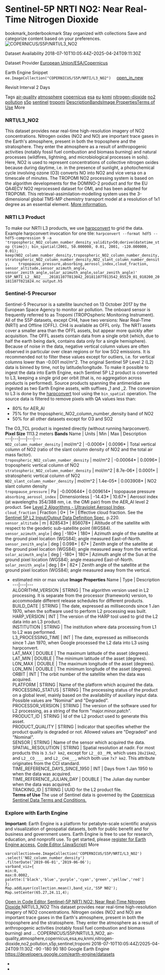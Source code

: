  
#  Sentinel-5P NRTI NO2: Near Real-Time Nitrogen Dioxide 
bookmark_borderbookmark Stay organized with collections  Save and categorize content based on your preferences.
![COPERNICUS/S5P/NRTI/L3_NO2](https://developers.google.com/earth-engine/datasets/images/COPERNICUS/COPERNICUS_S5P_NRTI_L3_NO2_sample.png) 

Dataset Availability
    2018-07-10T10:05:44Z–2025-04-24T09:11:30Z 

Dataset Provider
     [ European Union/ESA/Copernicus ](https://sentinel.esa.int/web/sentinel/user-guides/sentinel-5p-tropomi) 

Earth Engine Snippet
     `    ee.ImageCollection("COPERNICUS/S5P/NRTI/L3_NO2")   ` [ open_in_new ](https://code.earthengine.google.com/?scriptPath=Examples:Datasets/COPERNICUS/COPERNICUS_S5P_NRTI_L3_NO2) 

Revisit Interval
    2 Days 

Tags
     [air-quality](https://developers.google.com/earth-engine/datasets/tags/air-quality) [atmosphere](https://developers.google.com/earth-engine/datasets/tags/atmosphere) [copernicus](https://developers.google.com/earth-engine/datasets/tags/copernicus) [esa](https://developers.google.com/earth-engine/datasets/tags/esa) [eu](https://developers.google.com/earth-engine/datasets/tags/eu) [knmi](https://developers.google.com/earth-engine/datasets/tags/knmi) [nitrogen-dioxide](https://developers.google.com/earth-engine/datasets/tags/nitrogen-dioxide) [no2](https://developers.google.com/earth-engine/datasets/tags/no2) [pollution](https://developers.google.com/earth-engine/datasets/tags/pollution) [s5p](https://developers.google.com/earth-engine/datasets/tags/s5p) [sentinel](https://developers.google.com/earth-engine/datasets/tags/sentinel) [tropomi](https://developers.google.com/earth-engine/datasets/tags/tropomi)
[Description](https://developers.google.com/earth-engine/datasets/catalog/COPERNICUS_S5P_NRTI_L3_NO2#description)[Bands](https://developers.google.com/earth-engine/datasets/catalog/COPERNICUS_S5P_NRTI_L3_NO2#bands)[Image Properties](https://developers.google.com/earth-engine/datasets/catalog/COPERNICUS_S5P_NRTI_L3_NO2#image-properties)[Terms of Use](https://developers.google.com/earth-engine/datasets/catalog/COPERNICUS_S5P_NRTI_L3_NO2#terms-of-use) More
### NRTI/L3_NO2
This dataset provides near real-time high-resolution imagery of NO2 concentrations.
Nitrogen oxides (NO2 and NO) are important trace gases in the Earth's atmosphere, present in both the troposphere and the stratosphere. They enter the atmosphere as a result of anthropogenic activities (notably fossil fuel combustion and biomass burning) and natural processes (wildfires, lightning, and microbiological processes in soils). Here, NO2 is used to represent concentrations of collective nitrogen oxides because during daytime, i.e. in the presence of sunlight, a photochemical cycle involving ozone (O3) converts NO into NO2 and vice versa on a timescale of minutes. The TROPOMI NO2 processing system is based on the algorithm developments for the DOMINO-2 product and for the EU QA4ECV NO2 reprocessed dataset for OMI, and has been adapted for TROPOMI. This retrieval-assimilation-modelling system uses the 3-dimensional global TM5-MP chemistry transport model at a resolution of 1x1 degree as an essential element. [More information.](http://www.tropomi.eu/data-products/nitrogen-dioxide)
### NRTI L3 Product
To make our NRTI L3 products, we use [harpconvert](https://stcorp.github.io/harp/doc/html/harpconvert.html) to grid the data.
Example harpconvert invocation for one tile: `harpconvert --format hdf5 --hdf5-compression 9 -a 'tropospheric_NO2_column_number_density_validity>50;derive(datetime_stop {time}); bin_spatial(2001, 50.000000, 0.01, 2001, -120.000000, 0.01); keep(NO2_column_number_density,tropospheric_NO2_column_number_density,    stratospheric_NO2_column_number_density,NO2_slant_column_number_density,    tropopause_pressure,absorbing_aerosol_index,cloud_fraction,    sensor_altitude,sensor_azimuth_angle,    sensor_zenith_angle,solar_azimuth_angle,solar_zenith_angle)' S5P_NRTI_L2__NO2____20181107T013042_20181107T013542_05529_01_010200_20181107T021824.nc output.h5`
### Sentinel-5 Precursor
Sentinel-5 Precursor is a satellite launched on 13 October 2017 by the European Space Agency to monitor air pollution. The onboard sensor is frequently referred to as Tropomi (TROPOspheric Monitoring Instrument).
All of the S5P datasets, except CH4, have two versions: Near Real-Time (NRTI) and Offline (OFFL). CH4 is available as OFFL only. The NRTI assets cover a smaller area than the OFFL assets, but appear more quickly after acquisition. The OFFL assets contain data from a single orbit (which, due to half the earth being dark, contains data only for a single hemisphere).
Because of noise in the data, negative vertical column values are often observed in particular over clean regions or for low SO2 emissions. It is recommended not to filter these values except for outliers, i.e. for vertical columns lower than -0.001 mol/m^2.
The original Sentinel 5P Level 2 (L2) data is binned by time, not by latitude/longitude. To make it possible to ingest the data into Earth Engine, each Sentinel 5P L2 product is converted to L3, keeping a single grid per orbit (that is, no aggregation across products is performed).
Source products spanning the antimeridian are ingested as two Earth Engine assets, with suffixes _1 and _2.
The conversion to L3 is done by the [harpconvert](https://cdn.rawgit.com/stcorp/harp/master/doc/html/harpconvert.html) tool using the `bin_spatial` operation. The source data is filtered to remove pixels with QA values less than:
  * 80% for AER_AI
  * 75% for the tropospheric_NO2_column_number_density band of NO2
  * 50% for all other datasets except for O3 and SO2


The O3_TCL product is ingested directly (without running harpconvert).
**Pixel Size** 1113.2 meters 
**Bands**
Name | Units | Min | Max | Description  
---|---|---|---|---  
`NO2_column_number_density` | mol/m^2 |  -0.0006*  |  0.0096*  | Total vertical column of NO2 (ratio of the slant column density of NO2 and the total air mass factor).  
`tropospheric_NO2_column_number_density` | mol/m^2 |  -0.00064*  |  0.0096*  | tropospheric vertical column of NO2  
`stratospheric_NO2_column_number_density` | mol/m^2 |  8.7e-06*  |  0.0001*  | stratospheric vertical column of NO2  
`NO2_slant_column_number_density` | mol/m^2 |  1.4e-05*  |  0.003908*  | NO2 slant column density  
`tropopause_pressure` | Pa |  -0.000644*  |  0.009614*  | topopause pressure  
`absorbing_aerosol_index` | Dimensionless |  -14.43*  |  10.67*  | Aerosol index (at wavelengths 354/388 nm, i.e. the OMI pair) from the AER_AI level 2 product. See [Level 2 Algorithms - Ultraviolet Aerosol Index](https://sentinel.esa.int/web/sentinel/data-products/-/asset_publisher/fp37fc19FN8F/content/sentinel-5-precursor-level-2-ultraviolet-aerosol-index).  
`cloud_fraction` | Fraction |  0*  |  1*  | Effective cloud fraction. See the [Sentinel 5P L2 Input/Output Data Definition Spec](https://sentinels.copernicus.eu/documents/247904/3119978/Sentinel-5P-Level-2-Input-Output-Data-Definition), p.220.  
`sensor_altitude` | m |  828543*  |  856078*  | Altitude of the satellite with respect to the geodetic sub-satellite point (WGS84).  
`sensor_azimuth_angle` | deg |  -180*  |  180*  | Azimuth angle of the satellite at the ground pixel location (WGS84); angle measured East-of-North.  
`sensor_zenith_angle` | deg |  0.098*  |  67*  | Zenith angle of the satellite at the ground pixel location (WGS84); angle measured away from the vertical.  
`solar_azimuth_angle` | deg |  -180*  |  180*  | Azimuth angle of the Sun at the ground pixel location (WGS84); angle measured East-of-North.  
`solar_zenith_angle` | deg |  8*  |  82*  | Zenith angle of the satellite at the ground pixel location (WGS84); angle measured away from the vertical.  
* estimated min or max value 
**Image Properties**
Name | Type | Description  
---|---|---  
ALGORITHM_VERSION | STRING | The algorithm version used in L2 processing. It is separate from the processor (framework) version, to accommodate different release schedules for different products.  
BUILD_DATE | STRING | The date, expressed as milliseconds since 1 Jan 1970, when the software used to perform L2 processing was built.  
HARP_VERSION | INT | The version of the HARP tool used to grid the L2 data into an L3 product.  
INSTITUTION | STRING | The institution where data processing from L1 to L2 was performed.  
L3_PROCESSING_TIME | INT | The date, expressed as milliseconds since 1 Jan 1970, when Google processed the L2 data into L3 using harpconvert.  
LAT_MAX | DOUBLE | The maximum latitude of the asset (degrees).  
LAT_MIN | DOUBLE | The minimum latitude of the asset (degrees).  
LON_MAX | DOUBLE | The maximum longitude of the asset (degrees).  
LON_MIN | DOUBLE | The minimum longitude of the asset (degrees).  
ORBIT | INT | The orbit number of the satellite when the data was acquired.  
PLATFORM | STRING | Name of the platform which acquired the data.  
PROCESSING_STATUS | STRING | The processing status of the product on a global level, mainly based on the availability of auxiliary input data. Possible values are "Nominal" and "Degraded".  
PROCESSOR_VERSION | STRING | The version of the software used for L2 processing, as a string of the form "major.minor.patch".  
PRODUCT_ID | STRING | Id of the L2 product used to generate this asset.  
PRODUCT_QUALITY | STRING | Indicator that specifies whether the product quality is degraded or not. Allowed values are "Degraded" and "Nominal".  
SENSOR | STRING | Name of the sensor which acquired the data.  
SPATIAL_RESOLUTION | STRING | Spatial resolution at nadir. For most products this is `3.5x7 km2`, except for `L2__O3__PR`, which uses `28x21km2`, and `L2__CO____` and `L2__CH4___`, which both use `7x7 km2`. This attribute originates from the CCI standard.  
TIME_REFERENCE_DAYS_SINCE_1950 | INT | Days from 1 Jan 1950 to when the data was acquired.  
TIME_REFERENCE_JULIAN_DAY | DOUBLE | The Julian day number when the data was acquired.  
TRACKING_ID | STRING | UUID for the L2 product file.  
**Terms of Use**
The use of Sentinel data is governed by the [Copernicus Sentinel Data Terms and Conditions.](https://sentinel.esa.int/documents/247904/690755/Sentinel_Data_Legal_Notice)
### Explore with Earth Engine
**Important:** Earth Engine is a platform for petabyte-scale scientific analysis and visualization of geospatial datasets, both for public benefit and for business and government users. Earth Engine is free to use for research, education, and nonprofit use. To get started, please [register for Earth Engine access.](https://console.cloud.google.com/earth-engine)
[Code Editor (JavaScript)](https://developers.google.com/earth-engine/datasets/catalog/COPERNICUS_S5P_NRTI_L3_NO2#code-editor-javascript-sample) More
```
varcollection=ee.ImageCollection('COPERNICUS/S5P/NRTI/L3_NO2')
.select('NO2_column_number_density')
.filterDate('2019-06-01','2019-06-06');
varband_viz={
min:0,
max:0.0002,
palette:['black','blue','purple','cyan','green','yellow','red']
};
Map.addLayer(collection.mean(),band_viz,'S5P N02');
Map.setCenter(65.27,24.11,4);
```
[ Open in Code Editor ](https://code.earthengine.google.com/?scriptPath=Examples:Datasets/COPERNICUS/COPERNICUS_S5P_NRTI_L3_NO2)
[ Sentinel-5P NRTI NO2: Near Real-Time Nitrogen Dioxide ](https://developers.google.com/earth-engine/datasets/catalog/COPERNICUS_S5P_NRTI_L3_NO2)
NRTI/L3_NO2 This dataset provides near real-time high-resolution imagery of NO2 concentrations. Nitrogen oxides (NO2 and NO) are important trace gases in the Earth's atmosphere, present in both the troposphere and the stratosphere. They enter the atmosphere as a result of anthropogenic activities (notably fossil fuel combustion and biomass burning) and …
COPERNICUS/S5P/NRTI/L3_NO2, air-quality,atmosphere,copernicus,esa,eu,knmi,nitrogen-dioxide,no2,pollution,s5p,sentinel,tropomi 
2018-07-10T10:05:44Z/2025-04-24T09:11:30Z
-90 -180 90 180 
Google Earth Engine
https://developers.google.com/earth-engine/datasets
  * [ ](https://doi.org/https://sentinel.esa.int/web/sentinel/user-guides/sentinel-5p-tropomi)
  * [ ](https://doi.org/https://developers.google.com/earth-engine/datasets/catalog/COPERNICUS_S5P_NRTI_L3_NO2)


